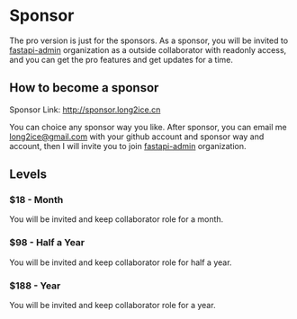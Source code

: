# Sponsor

The pro version is just for the sponsors. As a sponsor, you will be invited
to [fastapi-admin](https://github.com/fastapi-admin) organization as a outside collaborator with readonly access, and
you can get the pro features and get updates for a time.

## How to become a sponsor

Sponsor Link: <http://sponsor.long2ice.cn>

You can choice any sponsor way you like. After sponsor, you can email me <long2ice@gmail.com> with your github account
and sponsor way and account, then I will invite you to join [fastapi-admin](https://github.com/fastapi-admin)
organization.

## Levels

### $18 - Month

You will be invited and keep collaborator role for a month.

### $98 - Half a Year

You will be invited and keep collaborator role for half a year.

### $188 - Year

You will be invited and keep collaborator role for a year.
